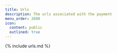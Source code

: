 ```yaml
---
title: Urls
description: The urls associated with the payment
menu_order: 2600
icon:
  content: public
  outlined: true
---
```


{% include urls.md %}
